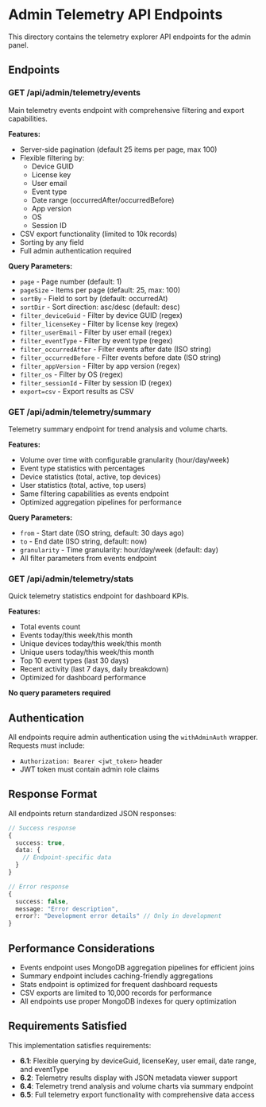 # Admin Telemetry API Endpoints

This directory contains the telemetry explorer API endpoints for the admin panel.

## Endpoints

### GET /api/admin/telemetry/events

Main telemetry events endpoint with comprehensive filtering and export capabilities.

**Features:**

- Server-side pagination (default 25 items per page, max 100)
- Flexible filtering by:
  - Device GUID
  - License key
  - User email
  - Event type
  - Date range (occurredAfter/occurredBefore)
  - App version
  - OS
  - Session ID
- CSV export functionality (limited to 10k records)
- Sorting by any field
- Full admin authentication required

**Query Parameters:**

- `page` - Page number (default: 1)
- `pageSize` - Items per page (default: 25, max: 100)
- `sortBy` - Field to sort by (default: occurredAt)
- `sortDir` - Sort direction: asc/desc (default: desc)
- `filter_deviceGuid` - Filter by device GUID (regex)
- `filter_licenseKey` - Filter by license key (regex)
- `filter_userEmail` - Filter by user email (regex)
- `filter_eventType` - Filter by event type (regex)
- `filter_occurredAfter` - Filter events after date (ISO string)
- `filter_occurredBefore` - Filter events before date (ISO string)
- `filter_appVersion` - Filter by app version (regex)
- `filter_os` - Filter by OS (regex)
- `filter_sessionId` - Filter by session ID (regex)
- `export=csv` - Export results as CSV

### GET /api/admin/telemetry/summary

Telemetry summary endpoint for trend analysis and volume charts.

**Features:**

- Volume over time with configurable granularity (hour/day/week)
- Event type statistics with percentages
- Device statistics (total, active, top devices)
- User statistics (total, active, top users)
- Same filtering capabilities as events endpoint
- Optimized aggregation pipelines for performance

**Query Parameters:**

- `from` - Start date (ISO string, default: 30 days ago)
- `to` - End date (ISO string, default: now)
- `granularity` - Time granularity: hour/day/week (default: day)
- All filter parameters from events endpoint

### GET /api/admin/telemetry/stats

Quick telemetry statistics endpoint for dashboard KPIs.

**Features:**

- Total events count
- Events today/this week/this month
- Unique devices today/this week/this month
- Unique users today/this week/this month
- Top 10 event types (last 30 days)
- Recent activity (last 7 days, daily breakdown)
- Optimized for dashboard performance

**No query parameters required**

## Authentication

All endpoints require admin authentication using the `withAdminAuth` wrapper. Requests must include:

- `Authorization: Bearer <jwt_token>` header
- JWT token must contain admin role claims

## Response Format

All endpoints return standardized JSON responses:

```typescript
// Success response
{
  success: true,
  data: {
    // Endpoint-specific data
  }
}

// Error response
{
  success: false,
  message: "Error description",
  error?: "Development error details" // Only in development
}
```

## Performance Considerations

- Events endpoint uses MongoDB aggregation pipelines for efficient joins
- Summary endpoint includes caching-friendly aggregations
- Stats endpoint is optimized for frequent dashboard requests
- CSV exports are limited to 10,000 records for performance
- All endpoints use proper MongoDB indexes for query optimization

## Requirements Satisfied

This implementation satisfies requirements:

- **6.1**: Flexible querying by deviceGuid, licenseKey, user email, date range, and eventType
- **6.2**: Telemetry results display with JSON metadata viewer support
- **6.4**: Telemetry trend analysis and volume charts via summary endpoint
- **6.5**: Full telemetry export functionality with comprehensive data access
